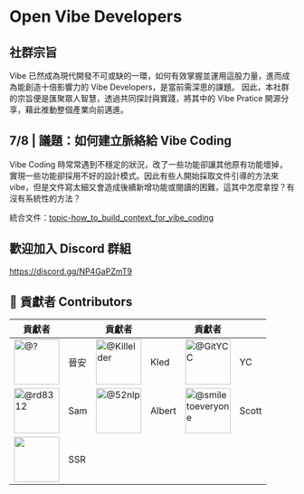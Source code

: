 # Open Vibe Developers

## 社群宗旨

Vibe 已然成為現代開發不可或缺的一環，如何有效掌握並運用這股力量，進而成為能創造十倍影響力的 Vibe Developers，是當前需深思的課題。
因此，本社群的宗旨便是匯聚眾人智慧，透過共同探討與實踐，將其中的 Vibe Pratice 開源分享，藉此推動整個產業向前邁進。


## 7/8 | 議題：如何建立脈絡給 Vibe Coding

Vibe Coding 時常常遇到不穩定的狀況，改了一些功能卻讓其他原有功能壞掉，實現一些功能卻採用不好的設計模式。因此有些人開始採取文件引導的方法來vibe，但是文件寫太細又會造成後續新增功能或閱讀的困難，這其中怎麼拿捏？有沒有系統性的方法？

統合文件：[topic-how_to_build_context_for_vibe_coding](./topic-how_to_build_context_for_vibe_coding)

## 歡迎加入 Discord 群組

https://discord.gg/NP4GaPZmT9

## 👥 貢獻者 Contributors

| 貢獻者 |   | 貢獻者 |   | 貢獻者 |   |
|--------|------|--------|------|--------|------|
| <a href="https://github.com/?"><img src="https://github.com/?.png" width="80" alt="@?"/></a> | 晉安  | <a href="https://github.com/Killelder"><img src="https://github.com/Killelder.png" width="80" alt="@Killelder"/></a> | Kled  | <a href="https://github.com/GitYCC"><img src="https://github.com/GitYCC.png" width="80" alt="@GitYCC"/></a> | YC |
| <a href="https://github.com/rd8312"><img src="https://github.com/rd8312.png" width="80" alt="@rd8312"/></a> | Sam | <a href="https://github.com/52nlp"><img src="https://github.com/52nlp.png" width="80" alt="@52nlp"/></a> | Albert | <a href="https://github.com/smiletoeveryone"><img src="https://github.com/smiletoeveryone.png" width="80" alt="@smiletoeveryone"/></a> | Scott |
| <a href="https://www.linkedin.com/in/netghost1010"><img src="https://media.licdn.com/dms/image/v2/D5603AQGvQbEhm5YdIg/profile-displayphoto-shrink_800_800/B56ZbCoHDPGoAc-/0/1747022017493?e=1756339200&v=beta&t=39ys6-QKlvlJRcYnghs-69mBnilleiPVtaKfjYZT4uY" width="80"/></a> | SSR |
